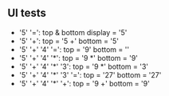 ## UI tests
- '5' '=':                  top & bottom display = '5'
- '5' '+':                  top = '5 +' bottom = '5'
- '5' '+' '4' '=':          top = '9' bottom = ''
- '5' '+' '4' '*':          top = '9 *' bottom = '9'
- '5' '+' '4' '*' '3':      top = '9 *' bottom = '3'
- '5' '+' '4' '*' '3' '=':  top = '27' bottom = '27'
- '5' '+' '4' '*' '+':      top = '9 +' bottom = '9'